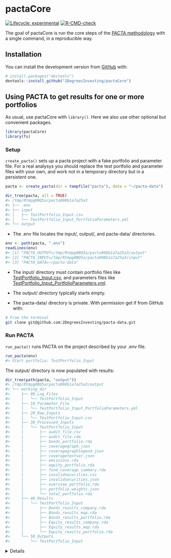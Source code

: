 
<!-- README.md is generated from README.Rmd. Please edit that file -->

# pactaCore

<!-- badges: start -->

[![Lifecycle:
experimental](https://img.shields.io/badge/lifecycle-experimental-orange.svg)](https://lifecycle.r-lib.org/articles/stages.html#experimental)
[![R-CMD-check](https://github.com/2DegreesInvesting/pactaCore/workflows/R-CMD-check/badge.svg)](https://github.com/2DegreesInvesting/pactaCore/actions)
<!-- badges: end -->

The goal of pactaCore is run the core steps of the [PACTA
methodology](https://2degrees-investing.org/resource/pacta/) with a
single command, in a reproducible way.

## Installation

You can install the development version from
[GitHub](https://github.com/) with:

``` r
# install.packages("devtools")
devtools::install_github("2DegreesInvesting/pactaCore")
```

## Using PACTA to get results for one or more portfolios

As usual, use pactaCore with `library()`. Here we also use other
optional but convenient packages.

``` r
library(pactaCore)
library(fs)
```

### Setup

`create_pacta()` sets up a pacta project with a fake portfolio and
parameter file. For a real analysys you should replace the test
portfolio and parameter files with your own, and work not in a temporary
directory but in a persistent one.

``` r
pacta <- create_pacta(dir = tempfile("pacta"), data = "~/pacta-data")

dir_tree(pacta, all = TRUE)
#> /tmp/Rtmpg0BQ5a/pacta908b1a7a25a3
#> ├── .env
#> ├── input
#> │   ├── TestPortfolio_Input.csv
#> │   └── TestPortfolio_Input_PortfolioParameters.yml
#> └── output
```

-   The .env file locates the input/, output/, and pacta-data/
    directories.

``` r
env <- path(pacta, ".env")
readLines(env)
#> [1] "PACTA_OUTPUT=/tmp/Rtmpg0BQ5a/pacta908b1a7a25a3/output"
#> [2] "PACTA_INPUT=/tmp/Rtmpg0BQ5a/pacta908b1a7a25a3/input"  
#> [3] "PACTA_DATA=~/pacta-data"
```

-   The input/ directory must contain portfolio files like
    [TestPortfolio\_Input.csv](https://github.com/2DegreesInvesting/pactaCore/blob/master/inst/extdata/TestPortfolio_Input.csv),
    and parameters files like
    [TestPortfolio\_Input\_PortfolioParameters.yml](https://github.com/2DegreesInvesting/pactaCore/blob/master/inst/extdata/TestPortfolio_Input_PortfolioParameters.yml).

-   The output/ directory typically starts empty.

-   The pacta-data/ directory is private. With permission get if from
    GitHub with:

``` bash
# From the terminal
git clone git@github.com:2DegreesInvesting/pacta-data.git
```

### Run PACTA

`run_pacta()` runs PACTA on the project described by your .env file.

``` r
run_pacta(env)
#> Start portfolio: TestPortfolio_Input
```

The output/ directory is now populated with results:

``` r
dir_tree(path(pacta, "output"))
#> /tmp/Rtmpg0BQ5a/pacta908b1a7a25a3/output
#> └── working_dir
#>     ├── 00_Log_Files
#>     │   └── TestPortfolio_Input
#>     ├── 10_Parameter_File
#>     │   └── TestPortfolio_Input_PortfolioParameters.yml
#>     ├── 20_Raw_Inputs
#>     │   └── TestPortfolio_Input.csv
#>     ├── 30_Processed_Inputs
#>     │   └── TestPortfolio_Input
#>     │       ├── audit_file.csv
#>     │       ├── audit_file.rda
#>     │       ├── bonds_portfolio.rda
#>     │       ├── coveragegraph.json
#>     │       ├── coveragegraphlegend.json
#>     │       ├── coveragetextvar.json
#>     │       ├── emissions.rda
#>     │       ├── equity_portfolio.rda
#>     │       ├── fund_coverage_summary.rda
#>     │       ├── invalidsecurities.csv
#>     │       ├── invalidsecurities.json
#>     │       ├── overview_portfolio.rda
#>     │       ├── portfolio_weights.json
#>     │       └── total_portfolio.rda
#>     ├── 40_Results
#>     │   └── TestPortfolio_Input
#>     │       ├── Bonds_results_company.rda
#>     │       ├── Bonds_results_map.rda
#>     │       ├── Bonds_results_portfolio.rda
#>     │       ├── Equity_results_company.rda
#>     │       ├── Equity_results_map.rda
#>     │       └── Equity_results_portfolio.rda
#>     └── 50_Outputs
#>         └── TestPortfolio_Input
```

<details>

For each corresponding `<pair-name>`, the portfolio and parameter files
must be named `<pair-name>_Input.csv` and
`<pair-name>_Input_PortfolioParameters.yml`, respectively. For example:

-   This pair is valid: `a_Input.csv`,
    `a_Input_PortfolioParameters.yml`.

-   This pair is invalid: `a_Input.csv`,
    `b_Input_PortfolioParameters.yml`.

In the parameter files, whatever values you give to `portfolio_name_in`
and `investor_name_in` will populate the columns `portfolio_name` and
`investor_name` of some output files. For example:

-   A parameter file:

``` r
writeLines(readLines(example_input_paths()[[2]]))
#> default:
#>     parameters:
#>         portfolio_name_in: TestPortfolio_Input
#>         investor_name_in: Test
#>         peer_group: pensionfund
#>         language: EN
#>         project_code: GENERAL
```

-   A few rows of some relevant output files and columns:

<!-- -->

    #> $`/tmp/Rtmpg0BQ5a/pacta908b1a7a25a3/output/working_dir/40_Results/TestPortfolio_Input/Bonds_results_company.rda`
    #> # A tibble: 6 × 2
    #>   portfolio_name      investor_name
    #>   <chr>               <chr>        
    #> 1 TestPortfolio_Input Test         
    #> 2 TestPortfolio_Input Test         
    #> 3 TestPortfolio_Input Test         
    #> 4 TestPortfolio_Input Test         
    #> 5 TestPortfolio_Input Test         
    #> 6 TestPortfolio_Input Test         
    #> 
    #> $`/tmp/Rtmpg0BQ5a/pacta908b1a7a25a3/output/working_dir/40_Results/TestPortfolio_Input/Bonds_results_map.rda`
    #> # A tibble: 6 × 2
    #>   portfolio_name      investor_name
    #>   <chr>               <chr>        
    #> 1 TestPortfolio_Input Test         
    #> 2 TestPortfolio_Input Test         
    #> 3 TestPortfolio_Input Test         
    #> 4 TestPortfolio_Input Test         
    #> 5 TestPortfolio_Input Test         
    #> 6 TestPortfolio_Input Test         
    #> 
    #> $`/tmp/Rtmpg0BQ5a/pacta908b1a7a25a3/output/working_dir/40_Results/TestPortfolio_Input/Bonds_results_portfolio.rda`
    #> # A tibble: 6 × 2
    #>   portfolio_name      investor_name
    #>   <chr>               <chr>        
    #> 1 TestPortfolio_Input Test         
    #> 2 TestPortfolio_Input Test         
    #> 3 TestPortfolio_Input Test         
    #> 4 TestPortfolio_Input Test         
    #> 5 TestPortfolio_Input Test         
    #> 6 TestPortfolio_Input Test         
    #> 
    #> $`/tmp/Rtmpg0BQ5a/pacta908b1a7a25a3/output/working_dir/40_Results/TestPortfolio_Input/Equity_results_company.rda`
    #> # A tibble: 6 × 2
    #>   portfolio_name      investor_name
    #>   <chr>               <chr>        
    #> 1 TestPortfolio_Input Test         
    #> 2 TestPortfolio_Input Test         
    #> 3 TestPortfolio_Input Test         
    #> 4 TestPortfolio_Input Test         
    #> 5 TestPortfolio_Input Test         
    #> 6 TestPortfolio_Input Test         
    #> 
    #> $`/tmp/Rtmpg0BQ5a/pacta908b1a7a25a3/output/working_dir/40_Results/TestPortfolio_Input/Equity_results_map.rda`
    #> # A tibble: 6 × 2
    #>   portfolio_name      investor_name
    #>   <chr>               <chr>        
    #> 1 TestPortfolio_Input Test         
    #> 2 TestPortfolio_Input Test         
    #> 3 TestPortfolio_Input Test         
    #> 4 TestPortfolio_Input Test         
    #> 5 TestPortfolio_Input Test         
    #> 6 TestPortfolio_Input Test         
    #> 
    #> $`/tmp/Rtmpg0BQ5a/pacta908b1a7a25a3/output/working_dir/40_Results/TestPortfolio_Input/Equity_results_portfolio.rda`
    #> # A tibble: 6 × 2
    #>   portfolio_name      investor_name
    #>   <chr>               <chr>        
    #> 1 TestPortfolio_Input Test         
    #> 2 TestPortfolio_Input Test         
    #> 3 TestPortfolio_Input Test         
    #> 4 TestPortfolio_Input Test         
    #> 5 TestPortfolio_Input Test         
    #> 6 TestPortfolio_Input Test

</details>
